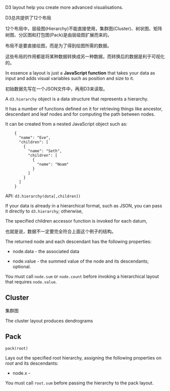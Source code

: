 D3 layout help you create more advanced visualisations.

D3总共提供了12个布局

12个布局中，层级图(Hierarchy)不能直接使用，集群图(Cluster)、树状图、矩阵树图、分区图和打包图(Pack)是由层级图扩展而来的。

布局不是要直接绘图，而是为了得到绘图所需的数据。

这些布局的作用都是将某种数据转换成另一种数据，而转换后的数据是利于可视化的。

In essence a layout is just a **JavaScript function** that takes your data as input and adds visual variables such as position and size to it.

初始数据先写在一个JSON文件中，再用D3来读取。

A `d3.hierarchy` object is a data structure that represents a hierarchy.

It has a number of functions defined on it for retrieving things like ancestor, descendant and leaf nodes and for computing the path between nodes.

It can be created from a nested JavaScript object such as:

        {
          "name": "Eve",
          "children": [
            {
              "name": "Seth",
              "children": [
                {
                  "name": "Noam"
                }
              ]
            }
          ]
        }
        
API: `d3.hierarchy(data[,children])`

If your data is already in a hierarchical format, such as JSON, you can pass it directly to `d3.hierarchy`; otherwise,

The specified children accessor function is invoked for each datum, 

也就是说，数据不一定要完全符合上面这个例子的结构。

The returned node and each descendant has the following properties:

- node.data - the associated data

- node.value - the summed value of the node and its descendants; optional.

You must call `node.sum` or `node.count` before invoking a hierarchical layout that requires `node.value`.

## Cluster

集群图

The cluster layout produces dendrograms 

## Pack

`pack(root)`

Lays out the specified root hierarchy, assigning the following properties on *root* and its descendants:

- node.x - 

You must call `root.sum` before passing the hierarchy to the pack layout.